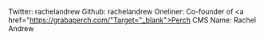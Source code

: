 Twitter: rachelandrew
Github: rachelandrew
Oneliner: Co-founder of <a href="https://grabaperch.com/"Target="_blank">Perch CMS</a>
Name: Rachel Andrew